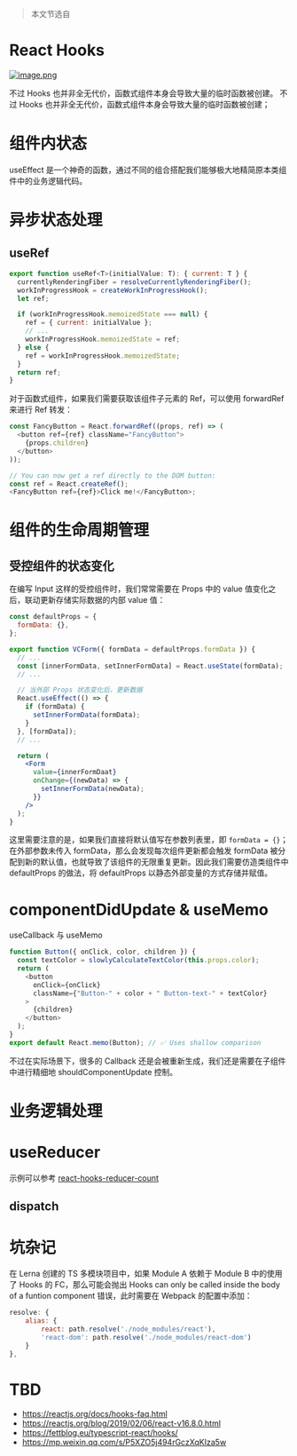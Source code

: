 > 本文节选自 []()

# React Hooks

[![image.png](https://i.postimg.cc/G2cQwFB2/image.png)](https://postimg.cc/zLcWTRFZ)

不过 Hooks 也并非全无代价，函数式组件本身会导致大量的临时函数被创建。
不过 Hooks 也并非全无代价，函数式组件本身会导致大量的临时函数被创建；

# 组件内状态

useEffect 是一个神奇的函数，通过不同的组合搭配我们能够极大地精简原本类组件中的业务逻辑代码。

# 异步状态处理

## useRef

```js
export function useRef<T>(initialValue: T): { current: T } {
  currentlyRenderingFiber = resolveCurrentlyRenderingFiber();
  workInProgressHook = createWorkInProgressHook();
  let ref;

  if (workInProgressHook.memoizedState === null) {
    ref = { current: initialValue };
    // ...
    workInProgressHook.memoizedState = ref;
  } else {
    ref = workInProgressHook.memoizedState;
  }
  return ref;
}
```

对于函数式组件，如果我们需要获取该组件子元素的 Ref，可以使用 forwardRef 来进行 Ref 转发：

```js
const FancyButton = React.forwardRef((props, ref) => (
  <button ref={ref} className="FancyButton">
    {props.children}
  </button>
));

// You can now get a ref directly to the DOM button:
const ref = React.createRef();
<FancyButton ref={ref}>Click me!</FancyButton>;
```

# 组件的生命周期管理

## 受控组件的状态变化

在编写 Input 这样的受控组件时，我们常常需要在 Props 中的 value 值变化之后，联动更新存储实际数据的内部 value 值：

```jsx
const defaultProps = {
  formData: {},
};

export function VCForm({ formData = defaultProps.formData }) {
  // ...
  const [innerFormData, setInnerFormData] = React.useState(formData);
  // ...

  // 当外部 Props 状态变化后，更新数据
  React.useEffect(() => {
    if (formData) {
      setInnerFormData(formData);
    }
  }, [formData]);
  // ...

  return (
    <Form
      value={innerFormDaat}
      onChange={(newData) => {
        setInnerFormData(newData);
      }}
    />
  );
}
```

这里需要注意的是，如果我们直接将默认值写在参数列表里，即 `formData = {}`；在外部参数未传入 formData，那么会发现每次组件更新都会触发 formData 被分配到新的默认值，也就导致了该组件的无限重复更新。因此我们需要仿造类组件中 defaultProps 的做法，将 defaultProps 以静态外部变量的方式存储并赋值。

# componentDidUpdate & useMemo

useCallback 与 useMemo

```js
function Button({ onClick, color, children }) {
  const textColor = slowlyCalculateTextColor(this.props.color);
  return (
    <button
      onClick={onClick}
      className={"Button-" + color + " Button-text-" + textColor}
    >
      {children}
    </button>
  );
}
export default React.memo(Button); // ✅ Uses shallow comparison
```

不过在实际场景下，很多的 Callback 还是会被重新生成，我们还是需要在子组件中进行精细地 shouldComponentUpdate 控制。

# 业务逻辑处理

# useReducer

示例可以参考 [react-hooks-reducer-count](https://codesandbox.io/s/6yy0933923)

## dispatch

# 坑杂记

在 Lerna 创建的 TS 多模块项目中，如果 Module A 依赖于 Module B 中的使用了 Hooks 的 FC，那么可能会抛出 Hooks can only be called inside the body of a funtion component 错误，此时需要在 Webpack 的配置中添加：

```js
resolve: {
    alias: {
        react: path.resolve('./node_modules/react'),
        'react-dom': path.resolve('./node_modules/react-dom')
    }
},
```

# TBD

- https://reactjs.org/docs/hooks-faq.html
- https://reactjs.org/blog/2019/02/06/react-v16.8.0.html
- https://fettblog.eu/typescript-react/hooks/
- https://mp.weixin.qq.com/s/P5XZO5j494rGczXqKIza5w
